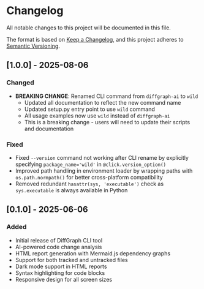# Changelog

All notable changes to this project will be documented in this file.

The format is based on [Keep a Changelog](https://keepachangelog.com/en/1.0.0/),
and this project adheres to [Semantic Versioning](https://semver.org/spec/v2.0.0.html).

## [1.0.0] - 2025-08-06

### Changed
- **BREAKING CHANGE**: Renamed CLI command from `diffgraph-ai` to `wild`
  - Updated all documentation to reflect the new command name
  - Updated setup.py entry point to use `wild` command
  - All usage examples now use `wild` instead of `diffgraph-ai`
  - This is a breaking change - users will need to update their scripts and documentation

### Fixed
- Fixed `--version` command not working after CLI rename by explicitly specifying `package_name='wild'` in `@click.version_option()`
- Improved path handling in environment loader by wrapping paths with `os.path.normpath()` for better cross-platform compatibility
- Removed redundant `hasattr(sys, 'executable')` check as `sys.executable` is always available in Python

## [0.1.0] - 2025-06-06

### Added
- Initial release of DiffGraph CLI tool
- AI-powered code change analysis
- HTML report generation with Mermaid.js dependency graphs
- Support for both tracked and untracked files
- Dark mode support in HTML reports
- Syntax highlighting for code blocks
- Responsive design for all screen sizes